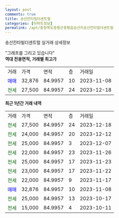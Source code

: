 ```yaml
---
layout: post
comments: true
title: 송산칸타빌더센트럴
categories: [아파트정보]
permalink: /apt/충청북도증평군증평읍송산리송산칸타빌더센트럴
---
```


송산칸타빌더센트럴 실거래 상세정보

<script type="text/javascript">
  google.charts.load('current', {'packages':['line', 'corechart']});
  google.charts.setOnLoadCallback(drawChart);

  function drawChart() {
    var data = new google.visualization.DataTable();
    data.addColumn('date', '거래일');
    data.addColumn('number', "매매");
    data.addColumn('number', "전세");
    data.addColumn('number', "전매");

    data.addRows([[new Date(Date.parse("2023-12-18")), null, 27500, null], [new Date(Date.parse("2023-12-12")), null, 24000, null], [new Date(Date.parse("2023-12-07")), null, 25000, null], [new Date(Date.parse("2023-11-26")), null, 22000, null], [new Date(Date.parse("2023-11-23")), null, 25000, null], [new Date(Date.parse("2023-11-22")), null, 23000, null], [new Date(Date.parse("2023-11-17")), null, 22000, null], [new Date(Date.parse("2023-11-08")), 32876, null, null], [new Date(Date.parse("2023-10-17")), null, 25000, null], [new Date(Date.parse("2023-10-11")), null, 15000, null]]);

    var options = {
      hAxis: {
        format: 'yyyy/MM/dd'
      },    
      lineWidth: 0,
      pointsVisible: true,    
      title: '최근 1년간 유형별 실거래가 분포',
      legend: { position: 'bottom' }
    };

    var formatter = new google.visualization.NumberFormat({pattern:'###,###'} );
    formatter.format(data, 1);
    formatter.format(data, 2);
    
    setTimeout(function() {
        var chart = new google.visualization.LineChart(document.getElementById('columnchart_material'));
        chart.draw(data, (options));
        document.getElementById('loading').style.display = 'none';
    }, 200);
  }
</script>


<div id="loading" style="z-index:20; display: block; margin-left: 0px">"그래프를 그리고 있습니다"</div>
<div id="columnchart_material" style="width: 95%; margin-left: 0px; display: block"></div>
<!-- contents start -->
<b>역대 전용면적, 거래별 최고가</b>
<table class="sortable">
    <tr>
      <td>거래</td>
      <td>가격</td>
      <td>면적</td>
      <td>층</td>
      <td>거래일</td>
    </tr>
        <tr>
          <td><a style="color: blue">매매</a></td>
          <td>32,876</td>
          <td>84.9957</td>
          <td>10</td>
          <td>2023-11-08</td>
        </tr>        
        <tr>
              <td><a style="color: darkgreen">전세</a></td>
              <td>27,500</td>
              <td>84.9957</td>
              <td>24</td>
              <td>2023-12-18</td>
            </tr>        
    
</table>

<b>최근 1년간 거래 내역</b>

<table class="sortable">
    <tr>
      <td>거래</td>
      <td>가격</td>
      <td>면적</td>
      <td>층</td>
      <td>거래일</td>
    </tr>
    <tr>
      <td><a style="color: darkgreen">전세</a></td>
      <td>27,500</td>
      <td>84.9957</td>
      <td>24</td>
      <td>2023-12-18</td>
    </tr>          <tr>
      <td><a style="color: darkgreen">전세</a></td>
      <td>24,000</td>
      <td>84.9957</td>
      <td>20</td>
      <td>2023-12-12</td>
    </tr>          <tr>
      <td><a style="color: darkgreen">전세</a></td>
      <td>25,000</td>
      <td>84.9957</td>
      <td>3</td>
      <td>2023-12-07</td>
    </tr>          <tr>
      <td><a style="color: darkgreen">전세</a></td>
      <td>22,000</td>
      <td>84.9957</td>
      <td>23</td>
      <td>2023-11-26</td>
    </tr>          <tr>
      <td><a style="color: darkgreen">전세</a></td>
      <td>25,000</td>
      <td>84.9957</td>
      <td>17</td>
      <td>2023-11-23</td>
    </tr>          <tr>
      <td><a style="color: darkgreen">전세</a></td>
      <td>23,000</td>
      <td>84.9957</td>
      <td>17</td>
      <td>2023-11-22</td>
    </tr>          <tr>
      <td><a style="color: darkgreen">전세</a></td>
      <td>22,000</td>
      <td>84.9957</td>
      <td>9</td>
      <td>2023-11-17</td>
    </tr>          <tr>
      <td><a style="color: blue">매매</a></td>
      <td>32,876</td>
      <td>84.9957</td>
      <td>10</td>
      <td>2023-11-08</td>
    </tr>          <tr>
      <td><a style="color: darkgreen">전세</a></td>
      <td>25,000</td>
      <td>84.9957</td>
      <td>13</td>
      <td>2023-10-17</td>
    </tr>          <tr>
      <td><a style="color: darkgreen">전세</a></td>
      <td>15,000</td>
      <td>84.9957</td>
      <td>4</td>
      <td>2023-10-11</td>
    </tr>      </table>
<!-- contents end -->    

